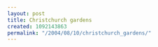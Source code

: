 ```yaml
---
layout: post
title: Christchurch gardens
created: 1092143863
permalink: "/2004/08/10/christchurch_gardens/"
---
```


